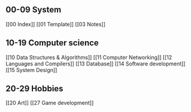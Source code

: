 ## 00-09 System
[[00 Index]]
[[01 Template]]
[[03 Notes]]

## 10-19 Computer science
[[10 Data Structures & Algorithms]] 
[[11 Computer Networking]]
[[12 Languages and Compilers]]
[[13 Database]]
[[14 Software development]]
[[15 System Design]]
## 20-29 Hobbies
[[20 Art]]
[[27 Game development]]
